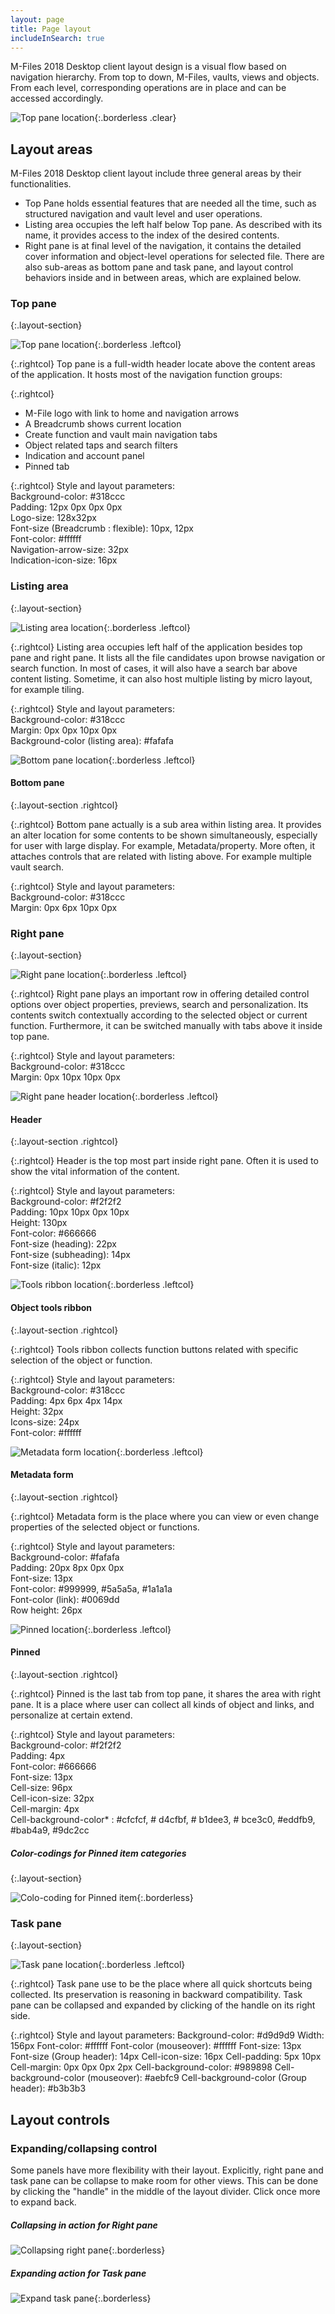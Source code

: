 ```yaml
---
layout: page
title: Page layout
includeInSearch: true
---
```


M-Files 2018 Desktop client layout design is a visual flow based on navigation hierarchy. From top to down, M-Files, vaults, views and objects. From each level, corresponding operations are in place and can be accessed accordingly.

![Top pane location](2018-layout.png){:.borderless .clear}

## Layout areas

M-Files 2018 Desktop client layout include three general areas by their functionalities.
* Top Pane holds essential features that are needed all the time, such as structured navigation and vault level and user operations.
* Listing area occupies the left half below Top pane.  As described with its name, it provides access to the index of the desired contents.
* Right pane is at final level of the navigation, it contains the detailed cover information and object-level operations for selected file.
There are also sub-areas as bottom pane and task pane, and layout control behaviors inside and in between areas, which are explained below.

### Top pane
{:.layout-section}

![Top pane location](Page-layout-toppane.png){:.borderless .leftcol}

{:.rightcol}
Top pane is a full-width header locate above the content areas of the application. It hosts most of the navigation function groups:

{:.rightcol}
* M-File logo with link to home and navigation arrows
* A Breadcrumb shows current location
* Create function and vault main navigation tabs
* Object related taps and search filters
* Indication and account panel 
* Pinned tab

{:.rightcol}
Style and layout parameters:  
Background-color: #318ccc  
Padding: 12px 0px 0px 0px  
Logo-size: 128x32px  
Font-size (Breadcrumb : flexible): 10px, 12px  
Font-color: #ffffff  
Navigation-arrow-size: 32px  
Indication-icon-size: 16px  

### Listing area
{:.layout-section}

![Listing area location](Page-layout-listingarea.png){:.borderless .leftcol}

{:.rightcol}
Listing area occupies left half of the application besides top pane and right pane. It lists all the file candidates upon browse navigation or search function. In most of cases, it will also have a search bar above content listing.
Sometime, it can also host multiple listing by micro layout, for example tiling.

{:.rightcol}
Style and layout parameters:  
Background-color: #318ccc  
Margin: 0px 0px 10px 0px  
Background-color (listing area): #fafafa  

![Bottom pane location](Page-layout-listinarea-bottompane.png){:.borderless .leftcol}

#### Bottom pane
{:.layout-section .rightcol}

{:.rightcol}
Bottom pane actually is a sub area within listing area. It provides an alter location for some contents to be shown simultaneously, especially for user with large display. For example, Metadata/property. More often, it attaches controls that are related with listing above. For example multiple vault search.

{:.rightcol}
Style and layout parameters:  
Background-color: #318ccc  
Margin: 0px 6px 10px 0px  

### Right pane
{:.layout-section}

![Right pane location](Page-layout-rightpane.png){:.borderless .leftcol}

{:.rightcol}
Right pane plays an important row in offering detailed control options over object properties, previews, search and personalization. Its contents switch contextually according to the selected object or current function. Furthermore, it can be switched manually with tabs above it inside top pane. 

{:.rightcol}
Style and layout parameters:  
Background-color: #318ccc  
Margin: 0px 10px 10px 0px  

![Right pane header location](Page-layout-rightpane-header.png){:.borderless .leftcol}

#### Header
{:.layout-section .rightcol}

{:.rightcol}
Header is the top most part inside right pane. Often it is used to show the vital information of the content.

{:.rightcol}
Style and layout parameters:  
Background-color: #f2f2f2  
Padding: 10px 10px 0px 10px  
Height: 130px  
Font-color: #666666  
Font-size (heading):  22px  
Font-size (subheading): 14px  
Font-size (italic): 12px  

![Tools ribbon location](Page-layout-rightpane-ribbon.png){:.borderless .leftcol}

#### Object tools ribbon
{:.layout-section .rightcol}

{:.rightcol}
Tools ribbon collects function buttons related with specific selection of the object or function.

{:.rightcol}
Style and layout parameters:  
Background-color: #318ccc  
Padding: 4px 6px 4px 14px  
Height: 32px  
Icons-size: 24px  
Font-color: #ffffff  

![Metadata form location](Page-layout-rightpane-metadataform.png){:.borderless .leftcol}

#### Metadata form
{:.layout-section .rightcol}

{:.rightcol}
Metadata form is the place where you can view or even change properties of the selected object or functions.

{:.rightcol}
Style and layout parameters:  
Background-color: #fafafa  
Padding: 20px 8px 0px 0px  
Font-size: 13px  
Font-color: #999999, #5a5a5a, #1a1a1a  
Font-color (link): #0069dd  
Row height: 26px  

![Pinned location](Page-layout-rightpane-pinned.png){:.borderless .leftcol}

#### Pinned
{:.layout-section .rightcol}

{:.rightcol}
Pinned is the last tab from top pane, it shares the area with right pane. It is a place where user can collect all kinds of object and links, and personalize at certain extend. 

{:.rightcol}
Style and layout parameters:  
Background-color: #f2f2f2  
Padding: 4px  
Font-color: #666666  
Font-size: 13px  
Cell-size: 96px  
Cell-icon-size: 32px  
Cell-margin: 4px  
Cell-background-color* : #cfcfcf, # d4cfbf, # b1dee3, # bce3c0, #eddfb9, #bab4a9, #9dc2cc  

##### Color-codings for Pinned item categories  
{:.layout-section}

![Colo-coding for Pinned item](Page-layout-rightpane-pinned-colors.png){:.borderless}  

### Task pane  
{:.layout-section}

![Task pane location](Page-layout-taskpane.png){:.borderless .leftcol}

{:.rightcol}
Task pane use to be the place where all quick shortcuts being collected. Its preservation is reasoning in backward compatibility. Task pane can be collapsed and expanded by clicking of the handle on its right side.

{:.rightcol}
Style and layout parameters:
Background-color: #d9d9d9
Width: 156px
Font-color: #ffffff
Font-color (mouseover): #ffffff
Font-size: 13px
Font-size (Group header): 14px
Cell-icon-size: 16px
Cell-padding: 5px 10px
Cell-margin: 0px 0px 0px 2px
Cell-background-color: #989898
Cell-background-color (mouseover): #aebfc9
Cell-background-color (Group header): #b3b3b3

## Layout controls  

### Expanding/collapsing control  

Some panels have more flexibility with their layout. Explicitly, right pane and task pane can be collapse to make room for other views. This can be done by clicking the "handle" in the middle of the layout divider. Click once more to expand back.  

##### Collapsing in action for Right pane  

![Collapsing right pane](Page-layout-control-divider-rightpane.png){:.borderless}

##### Expanding action for Task pane  

![Expand task pane](Page-layout-control-divider-taskpane.png){:.borderless}



